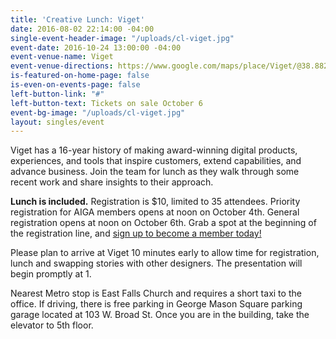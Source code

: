 ```yaml
---
title: 'Creative Lunch: Viget'
date: 2016-08-02 22:14:00 -04:00
single-event-header-image: "/uploads/cl-viget.jpg"
event-date: 2016-10-24 13:00:00 -04:00
event-venue-name: Viget
event-venue-directions: https://www.google.com/maps/place/Viget/@38.88236,-77.1739087,17z/data=!3m1!4b1!4m5!3m4!1s0x89b7b4bf56daf821:0x57e006f859990b48!8m2!3d38.88236!4d-77.17172
is-featured-on-home-page: false
is-even-on-events-page: false
left-button-link: "#"
left-button-text: Tickets on sale October 6
event-bg-image: "/uploads/cl-viget.jpg"
layout: singles/event
---
```


Viget has a 16-year history of making award-winning digital products, experiences, and tools that inspire customers, extend capabilities, and advance business. Join the team for lunch as they walk through some recent work and share insights to their approach.

**Lunch is included.** Registration is $10, limited to 35 attendees. Priority registration for AIGA members opens at noon on October 4th. General registration opens at noon on October 6th. Grab a spot at the beginning of the registration line, and [sign up to become a member today!](http://www.aiga.org/join)

Please plan to arrive at Viget 10 minutes early to allow time for registration, lunch and swapping stories with other designers. The presentation will begin promptly at 1.

Nearest Metro stop is East Falls Church and requires a short taxi to the office. If driving, there is free parking in George Mason Square parking garage located at 103 W. Broad St.  Once you are in the building, take the elevator to 5th floor.